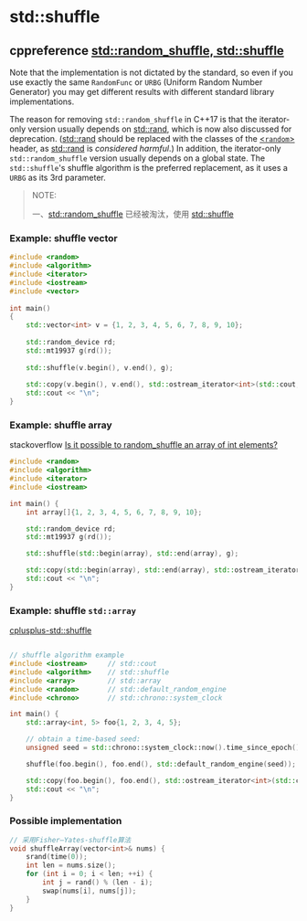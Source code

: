 # std::shuffle



## cppreference [std::random_shuffle, std::shuffle](https://en.cppreference.com/w/cpp/algorithm/random_shuffle)





Note that the implementation is not dictated by the standard, so even if you use exactly the same `RandomFunc` or `URBG` (Uniform Random Number Generator) you may get different results with different standard library implementations.

The reason for removing `std::random_shuffle` in C++17 is that the iterator-only version usually depends on [std::rand](https://en.cppreference.com/w/cpp/numeric/random/rand), which is now also discussed for deprecation. ([std::rand](https://en.cppreference.com/w/cpp/numeric/random/rand) should be replaced with the classes of the [<`random`>](https://en.cppreference.com/w/cpp/header/random) header, as [std::rand](https://en.cppreference.com/w/cpp/numeric/random/rand) is *considered harmful*.) In addition, the iterator-only `std::random_shuffle` version usually depends on a global state. The `std::shuffle`'s shuffle algorithm is the preferred replacement, as it uses a `URBG` as its 3rd parameter.

> NOTE:
>
> 一、[std::random_shuffle](https://en.cppreference.com/w/cpp/algorithm/random_shuffle) 已经被淘汰，使用 [std::shuffle](https://en.cppreference.com/w/cpp/algorithm/random_shuffle) 



### Example: shuffle vector

```c++
#include <random>
#include <algorithm>
#include <iterator>
#include <iostream>
#include <vector>
 
int main()
{
    std::vector<int> v = {1, 2, 3, 4, 5, 6, 7, 8, 9, 10};
 
    std::random_device rd;
    std::mt19937 g(rd());
 
    std::shuffle(v.begin(), v.end(), g);
 
    std::copy(v.begin(), v.end(), std::ostream_iterator<int>(std::cout, " "));
    std::cout << "\n";
}
```

### Example: shuffle array

stackoverflow [Is it possible to random_shuffle an array of int elements?](https://stackoverflow.com/questions/14720134/is-it-possible-to-random-shuffle-an-array-of-int-elements)



```c++
#include <random>
#include <algorithm>
#include <iterator>
#include <iostream>

int main() {
    int array[]{1, 2, 3, 4, 5, 6, 7, 8, 9, 10};

    std::random_device rd;
    std::mt19937 g(rd());

    std::shuffle(std::begin(array), std::end(array), g);

    std::copy(std::begin(array), std::end(array), std::ostream_iterator<int>(std::cout, " "));
    std::cout << "\n";
}
```



### Example: shuffle `std::array`

[cplusplus-std::shuffle](https://cplusplus.com/reference/algorithm/shuffle/)

```c++

// shuffle algorithm example
#include <iostream>     // std::cout
#include <algorithm>    // std::shuffle
#include <array>        // std::array
#include <random>       // std::default_random_engine
#include <chrono>       // std::chrono::system_clock

int main() {
    std::array<int, 5> foo{1, 2, 3, 4, 5};

    // obtain a time-based seed:
    unsigned seed = std::chrono::system_clock::now().time_since_epoch().count();

    shuffle(foo.begin(), foo.end(), std::default_random_engine(seed));

    std::copy(foo.begin(), foo.end(), std::ostream_iterator<int>(std::cout, " "));
    std::cout << "\n";
}

```



### Possible implementation



```c++
// 采用Fisher–Yates-shuffle算法
void shuffleArray(vector<int>& nums) {
	srand(time(0));
	int len = nums.size();
	for (int i = 0; i < len; ++i) {
		int j = rand() % (len - i);
		swap(nums[i], nums[j]);
	}
}
```
